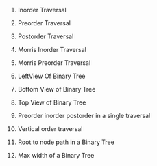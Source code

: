 1. Inorder Traversal	

2. Preorder Traversal	

3. Postorder Traversal	

4. Morris Inorder Traversal

5. Morris Preorder Traversal	

6. LeftView Of Binary Tree	

7. Bottom View of Binary Tree	

8. Top View of Binary Tree	

9. Preorder inorder postorder in a single traversal	

10. Vertical order traversal	

11. Root to node path in a Binary Tree	

12. Max width of a Binary Tree
